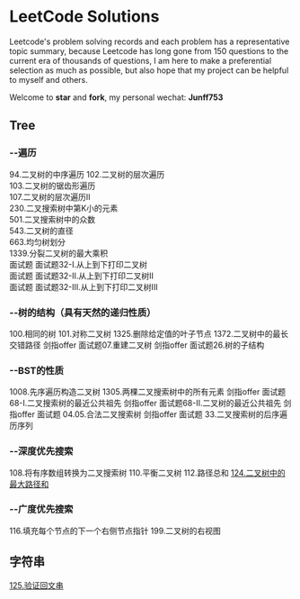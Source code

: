 # LeetCode Solutions

Leetcode's problem solving records and each problem has a representative topic summary, because Leetcode has long gone from 150 questions to the current era of thousands of questions, I am here to make a preferential selection as much as possible, but also hope that my project can be helpful to myself and others.

Welcome to **star** and **fork**, my personal wechat: **Junff753**

## Tree
### --遍历
94.二叉树的中序遍历 
102.二叉树的层次遍历   
103.二叉树的锯齿形遍历   
107.二叉树的层次遍历II   
230.二叉搜索树中第K小的元素   
501.二叉搜索树中的众数   
543.二叉树的直径   
663.均匀树划分   
1339.分裂二叉树的最大乘积   
面试题 面试题32-I.从上到下打印二叉树   
面试题 面试题32-II.从上到下打印二叉树II   
面试题 面试题32-III.从上到下打印二叉树III

### --树的结构（具有天然的递归性质）
100.相同的树 
101.对称二叉树 
1325.删除给定值的叶子节点 
1372.二叉树中的最长交错路径 
剑指offer 面试题07.重建二叉树 
剑指offer 面试题26.树的子结构

### --BST的性质
1008.先序遍历构造二叉树 
1305.两棵二叉搜索树中的所有元素 
剑指offer 面试题68-I.二叉搜索树的最近公共祖先 
剑指offer 面试题68-II.二叉树的最近公共祖先 
剑指offer 面试题 04.05.合法二叉搜索树 
剑指offer 面试题 33.二叉搜索树的后序遍历序列

### --深度优先搜索
108.将有序数组转换为二叉搜索树 
110.平衡二叉树 
112.路径总和 
[124.二叉树中的最大路径和](https://github.com/Junff97/leecode/blob/junff/leecode/lc124.java)

### --广度优先搜索
116.填充每个节点的下一个右侧节点指针 
199.二叉树的右视图

## 字符串

[125.验证回文串](https://github.com/Junff97/leecode/blob/junff/leecode/lc125.java)
